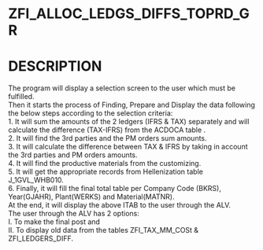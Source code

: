 # ZFI_ALLOC_LEDGS_DIFFS_TOPRD_GR

# DESCRIPTION
  The program will display a selection screen to the user which must be fulfilled.  
  Then it starts the process of Finding, Prepare and Display the data following the below steps according to the selection criteria:  
    1. It will sum the amounts of the 2 ledgers (IFRS & TAX) separately and will calculate the difference (TAX-IFRS) from the ACDOCA table .  
    2. It will find the 3rd parties and the PM orders sum amounts.  
    3. It will calculate the difference between TAX & IFRS by taking in account the 3rd parties and PM orders amounts.  
    4. It will find the productive materials from the customizing.  
    5. It will get the appropriate records from Hellenization table J_1GVL_WHB010.  
    6. Finally, it will fill the final total table per Company Code (BKRS), Year(GJAHR), Plant(WERKS) and Material(MATNR).  
  At the end, it will display the above ITAB to the user through the ALV.  
  The user through the ALV has 2 options:  
    I. To make the final post and  
    II. To display old data from the tables ZFI_TAX_MM_COSt & ZFI_LEDGERS_DIFF.  
